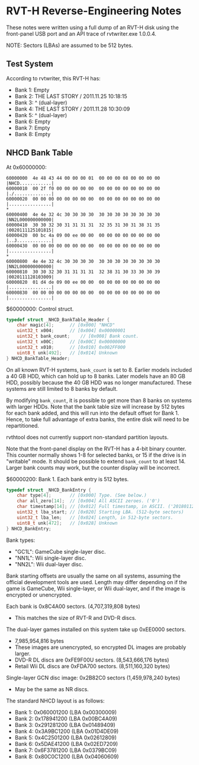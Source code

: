 # RVT-H Reverse-Engineering Notes

These notes were written using a full dump of an RVT-H disk using the
front-panel USB port and an API trace of rvtwriter.exe 1.0.0.4.

NOTE: Sectors (LBAs) are assumed to be 512 bytes.

## Test System

According to rvtwriter, this RVT-H has:
* Bank 1: Empty
* Bank 2: THE LAST STORY / 2011.11.25 10:18:15
* Bank 3: ^ (dual-layer)
* Bank 4: THE LAST STORY / 2011.11.28 10:30:09
* Bank 5: ^ (dual-layer)
* Bank 6: Empty
* Bank 7: Empty
* Bank 8: Empty

## NHCD Bank Table

At 0x60000000:

```
60000000  4e 48 43 44 00 00 00 01  00 00 00 08 00 00 00 00  |NHCD............|
60000010  00 2f f0 00 00 00 00 00  00 00 00 00 00 00 00 00  |./..............|
60000020  00 00 00 00 00 00 00 00  00 00 00 00 00 00 00 00  |................|
*
60000400  4e 4e 32 4c 30 30 30 30  30 30 30 30 30 30 30 30  |NN2L000000000000|
60000410  30 30 32 30 31 31 31 31  32 35 31 30 31 38 31 35  |0020111125101815|
60000420  00 bc 4a 09 00 ee 00 00  00 00 00 00 00 00 00 00  |..J.............|
60000430  00 00 00 00 00 00 00 00  00 00 00 00 00 00 00 00  |................|
*
60000800  4e 4e 32 4c 30 30 30 30  30 30 30 30 30 30 30 30  |NN2L000000000000|
60000810  30 30 32 30 31 31 31 31  32 38 31 30 33 30 30 39  |0020111128103009|
60000820  01 d4 de 09 00 ee 00 00  00 00 00 00 00 00 00 00  |................|
60000830  00 00 00 00 00 00 00 00  00 00 00 00 00 00 00 00  |................|
```

$60000000: Control struct.
```c
typedef struct _NHCD_BankTable_Header {
	char magic[4];		// [0x000] "NHCD"
	uint32_t x004;		// [0x004] 0x00000001
	uint32_t bank_count;	// [0x008] Bank count.
	uint32_t x00C;		// [0x00C] 0x00000000
	uint32_t x010;		// [0x010] 0x002FF000
	uint8_t unk[492];	// [0x014] Unknown
} NHCD_BankTable_Header;
```

On all known RVT-H systems, `bank_count` is set to 8. Earlier models included
a 40 GB HDD, which can hold up to 8 banks. Later models have an 80 GB HDD,
possibly because the 40 GB HDD was no longer manufactured. These systems are
still limited to 8 banks by default.

By modifying `bank_count`, it is possible to get more than 8 banks on systems
with larger HDDs. Note that the bank table size will increase by 512 bytes
for each bank added, and this will run into the default offset for Bank 1.
Hence, to take full advantage of extra banks, the entire disk will need to
be repartitioned.

rvthtool does not currently support non-standard partition layouts.

Note that the front-panel display on the RVT-H has a 4-bit binary counter.
This counter normally shows 1-8 for selected banks, or 15 if the drive is
in "writable" mode. It should be possible to extend `bank_count` to at
least 14. Larger bank counts may work, but the counter display will be
incorrect.

$60000200: Bank 1. Each bank entry is 512 bytes.
```c
typedef struct _NHCD_BankEntry {
	char type[4];		// [0x000] Type. (See below.)
	char all_zero[14];	// [0x004] All ASCII zeroes. ('0')
	char timestamp[14];	// [0x012] Full timestamp, in ASCII. ('20180112222720')
	uint32_t lba_start;	// [0x020] Starting LBA. (512-byte sectors)
	uint32_t lba_len;	// [0x024] Length, in 512-byte sectors.
	uint8_t unk[472];	// [0x028] Unknown
} NHCD_BankEntry;
```

Bank types:
* "GC1L": GameCube single-layer disc.
* "NN1L": Wii single-layer disc.
* "NN2L": Wii dual-layer disc.

Bank starting offsets are usually the same on all systems, assuming the
official development tools are used. Length may differ depending on if
the game is GameCube, Wii single-layer, or Wii dual-layer, and if the
image is encrypted or unencrypted.

Each bank is 0x8C4A00 sectors. (4,707,319,808 bytes)
* This matches the size of RVT-R and DVD-R discs.

The dual-layer games installed on this system take up 0xEE0000 sectors.
* 7,985,954,816 bytes
* These images are unencrypted, so encrypted DL images are probably larger.
* DVD-R DL discs are 0xFE9F00U sectors. (8,543,666,176 bytes)
* Retail Wii DL discs are 0xFDA700 sectors. (8,511,160,320 bytes)

Single-layer GCN disc image: 0x2B82C0 sectors (1,459,978,240 bytes)
* May be the same as NR discs.

The standard NHCD layout is as follows:
* Bank 1: 0x060001200 (LBA 0x00300009)
* Bank 2: 0x178941200 (LBA 0x00BC4A09)
* Bank 3: 0x291281200 (LBA 0x01489409)
* Bank 4: 0x3A9BC1200 (LBA 0x01D4DE09)
* Bank 5: 0x4C2501200 (LBA 0x02612809)
* Bank 6: 0x5DAE41200 (LBA 0x02ED7209)
* Bank 7: 0x6F3781200 (LBA 0x0379BC09)
* Bank 8: 0x80C0C1200 (LBA 0x04060609)
